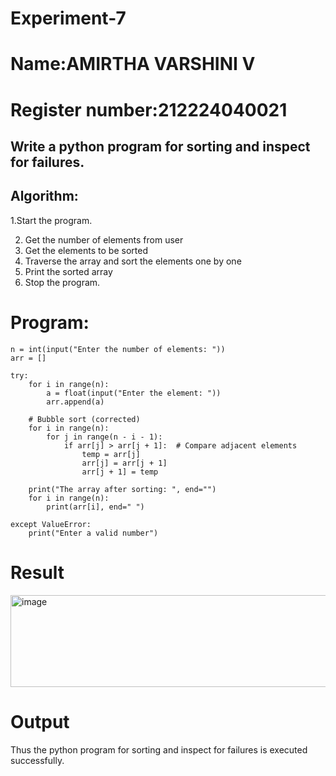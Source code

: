 # Experiment-7
# Name:AMIRTHA VARSHINI V
# Register number:212224040021
## Write a python program for sorting and inspect for failures. 
## Algorithm:

1.Start the program.

2. Get the number of elements from user
3. Get the elements to be sorted
4. Traverse the array and sort the elements one by one
5. Print the sorted array
6. Stop the program. 
# Program:
```
n = int(input("Enter the number of elements: "))
arr = []

try:
    for i in range(n):
        a = float(input("Enter the element: "))
        arr.append(a)

    # Bubble sort (corrected)
    for i in range(n):
        for j in range(n - i - 1):
            if arr[j] > arr[j + 1]:  # Compare adjacent elements
                temp = arr[j]
                arr[j] = arr[j + 1]
                arr[j + 1] = temp

    print("The array after sorting: ", end="")
    for i in range(n):
        print(arr[i], end=" ")

except ValueError:
    print("Enter a valid number")
```
# Result
<img width="529" height="147" alt="image" src="https://github.com/user-attachments/assets/55aeae7e-d71a-4302-be23-4701feed9e3a" />

# Output
Thus the python program for sorting and inspect for failures is executed successfully.
